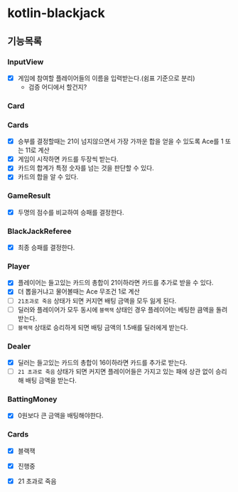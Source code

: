 # kotlin-blackjack

## 기능목록

### InputView
- [x] 게임에 참여할 플레이어들의 이름을 입력받는다.(쉼표 기준으로 분리)
  - 검증 어디에서 할건지?

### Card

### Cards
- [x] 승부를 결정할때는 21이 넘지않으면서 가장 가까운 합을 얻을 수 있도록 Ace를 1 또는 11로 계산
- [x] 게임이 시작하면 카드를 두장씩 받는다.
- [x] 카드의 합계가 특정 숫자를 넘는 것을 판단할 수 있다.
- [x] 카드의 합을 알 수 있다.

### GameResult
- [x] 두명의 점수를 비교하여 승패를 결정한다.

### BlackJackReferee
- [x] 최종 승패를 결정한다.

### Player
- [x] 플레이어는 들고있는 카드의 총합이 21이하라면 카드를 추가로 받을 수 있다.
- [x] 더 뽑을거냐고 물어볼때는 Ace 무조건 1로 계산
- [ ] `21초과로 죽음` 상태가 되면 커지면 배팅 금액을 모두 잃게 된다.
- [ ] 딜러와 플레이어가 모두 동시에 `블랙잭` 상태인 경우 플레이어는 베팅한 큼액을 돌려받는다.
- [ ] `블랙잭` 상태로 승리하게 되면 배팅 금액의 1.5배를 딜러에게 받는다.

### Dealer
- [x] 딜러는 들고있는 카드의 총합이 16이하라면 카드를 추가로 받는다.
- [ ] `21 초과로 죽음` 상태가 되면 커지면 플레이어들은 가지고 있는 패에 상관 없이 승리해 배팅 금액을 받는다.

### BattingMoney 
- [x] 0원보다 큰 금액을 배팅해야한다.

### Cards
- [x] 블랙잭
- [x] 진행중
- [x] 21 초과로 죽음
  
